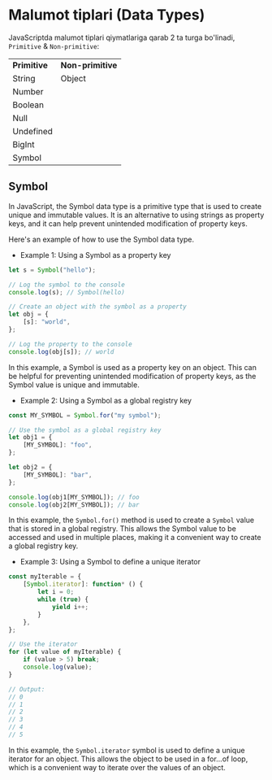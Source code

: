 # Malumot tiplari (Data Types)

JavaScriptda malumot tiplari qiymatlariga qarab 2 ta turga bo'linadi, `Primitive` & `Non-primitive`:

|               |                   |
| ------------- | ----------------- |
| **Primitive** | **Non-primitive** |
| String        | Object            |
| Number        |                   |
| Boolean       |                   |
| Null          |                   |
| Undefined     |                   |
| BigInt        |                   |
| Symbol        |                   |

## Symbol

In JavaScript, the Symbol data type is a primitive type that is used to create unique and immutable values. It is an alternative to using strings as property keys, and it can help prevent unintended modification of property keys.

Here's an example of how to use the Symbol data type.

- Example 1: Using a Symbol as a property key

```javascript
let s = Symbol("hello");

// Log the symbol to the console
console.log(s); // Symbol(hello)

// Create an object with the symbol as a property
let obj = {
	[s]: "world",
};

// Log the property to the console
console.log(obj[s]); // world
```

In this example, a Symbol is used as a property key on an object. This can be helpful for preventing unintended modification of property keys, as the Symbol value is unique and immutable.

- Example 2: Using a Symbol as a global registry key

```javascript
const MY_SYMBOL = Symbol.for("my symbol");

// Use the symbol as a global registry key
let obj1 = {
	[MY_SYMBOL]: "foo",
};

let obj2 = {
	[MY_SYMBOL]: "bar",
};

console.log(obj1[MY_SYMBOL]); // foo
console.log(obj2[MY_SYMBOL]); // bar
```

In this example, the `Symbol.for()` method is used to create a `Symbol` value that is stored in a global registry. This allows the Symbol value to be accessed and used in multiple places, making it a convenient way to create a global registry key.

- Example 3: Using a Symbol to define a unique iterator

```javascript
const myIterable = {
	[Symbol.iterator]: function* () {
		let i = 0;
		while (true) {
			yield i++;
		}
	},
};

// Use the iterator
for (let value of myIterable) {
	if (value > 5) break;
	console.log(value);
}

// Output:
// 0
// 1
// 2
// 3
// 4
// 5
```

In this example, the `Symbol.iterator` symbol is used to define a unique iterator for an object. This allows the object to be used in a for...of loop, which is a convenient way to iterate over the values of an object.
